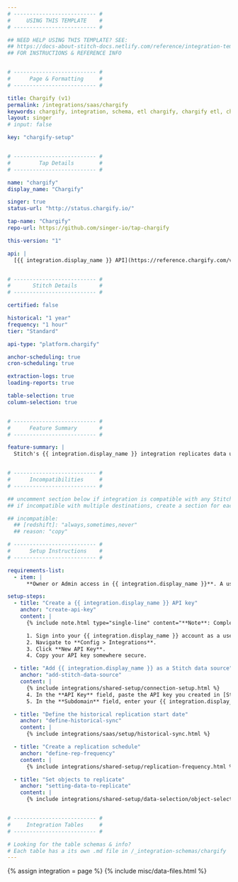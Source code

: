 ```yaml
---
# -------------------------- #
#     USING THIS TEMPLATE    #
# -------------------------- #

## NEED HELP USING THIS TEMPLATE? SEE:
## https://docs-about-stitch-docs.netlify.com/reference/integration-templates/saas/
## FOR INSTRUCTIONS & REFERENCE INFO


# -------------------------- #
#      Page & Formatting     #
# -------------------------- #

title: Chargify (v1)
permalink: /integrations/saas/chargify
keywords: chargify, integration, schema, etl chargify, chargify etl, chargify schema
layout: singer
# input: false

key: "chargify-setup"


# -------------------------- #
#         Tap Details        #
# -------------------------- #

name: "chargify"
display_name: "Chargify"

singer: true
status-url: "http://status.chargify.io/"

tap-name: "Chargify"
repo-url: https://github.com/singer-io/tap-chargify

this-version: "1"

api: |
  [{{ integration.display_name }} API](https://reference.chargify.com/v1/basics/introduction){:target="new"}


# -------------------------- #
#       Stitch Details       #
# -------------------------- #

certified: false

historical: "1 year"
frequency: "1 hour"
tier: "Standard"

api-type: "platform.chargify"

anchor-scheduling: true
cron-scheduling: true

extraction-logs: true
loading-reports: true

table-selection: true
column-selection: true


# -------------------------- #
#      Feature Summary       #
# -------------------------- #

feature-summary: |
  Stitch's {{ integration.display_name }} integration replicates data using the {{ integration.api | flatify | strip }}. Refer to the [Schema](#schema) section for a list of objects available for replication.


# -------------------------- #
#      Incompatibilities     #
# -------------------------- #

## uncomment section below if integration is compatible with any Stitch destinations
## if incompatible with multiple destinations, create a section for each destination

## incompatible:
  ## [redshift]: "always,sometimes,never"
  ## reason: "copy" 

# -------------------------- #
#      Setup Instructions    #
# -------------------------- #

requirements-list:
  - item: |
      **Owner or Admin access in {{ integration.display_name }}**. A user with either [level of access](https://help.chargify.com/my-account/users.html#access-levels){:target="new"} is required to create an API key for Stitch.

setup-steps:
  - title: "Create a {{ integration.display_name }} API key"
    anchor: "create-api-key"
    content: |
      {% include note.html type="single-line" content="**Note**: Completing this step requires Owner or Admin access in Chargify." %}

      1. Sign into your {{ integration.display_name }} account as a user with either Owner or Admin access.
      2. Navigate to **Config > Integrations**.
      3. Click **New API Key**.
      4. Copy your API key somewhere secure.

  - title: "Add {{ integration.display_name }} as a Stitch data source"
    anchor: "add-stitch-data-source"
    content: |
      {% include integrations/shared-setup/connection-setup.html %}
      4. In the **API Key** field, paste the API key you created in [Step 1](#create-api-key).
      5. In the **Subdomain** field, enter your {{ integration.display_name }} subdomain.

  - title: "Define the historical replication start date"
    anchor: "define-historical-sync"
    content: |
      {% include integrations/saas/setup/historical-sync.html %}

  - title: "Create a replication schedule"
    anchor: "define-rep-frequency"
    content: |
      {% include integrations/shared-setup/replication-frequency.html %}

  - title: "Set objects to replicate"
    anchor: "setting-data-to-replicate"
    content: |
      {% include integrations/shared-setup/data-selection/object-selection.html %} 


# -------------------------- #
#     Integration Tables     #
# -------------------------- #

# Looking for the table schemas & info?
# Each table has a its own .md file in /_integration-schemas/chargify
---
```

{% assign integration = page %}
{% include misc/data-files.html %}
